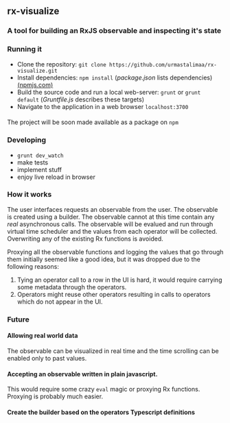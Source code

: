 ## rx-visualize

### A tool for building an RxJS observable and inspecting it's state 

### Running it

* Clone the repository: `git clone https://github.com/urmastalimaa/rx-visualize.git`
* Install dependencies: `npm install` (*package.json* lists dependencies) [(npmjs.com)](https://www.npmjs.com/)
* Build the source code and run a local web-server: `grunt` or `grunt default` (*Gruntfile.js* describes these targets)
* Navigate to the application in a web browser `localhost:3700`

####
  The project will be soon made available as a package on `npm`

### Developing
* `grunt dev_watch`
* make tests
* implement stuff
* enjoy live reload in browser


### How it works

The user interfaces requests an observable from the user.
The observable is created using a builder.
The observable cannot at this time contain any *real* asynchronous calls.
The observable will be evalued and run through virtual time scheduler and the 
values from each operator will be collected.
Overwriting any of the existing Rx functions is avoided.

Proxying all the observable functions and logging the values
that go through them initially seemed like a good idea, but it was dropped due to the following reasons:

1. Tying an operator call to a row in the UI is hard, it would require carrying some metadata through the operators.
2. Operators might reuse other operators resulting in calls to operators which do not appear in the UI.


### Future

#### Allowing real world data

The observable can be visualized in real time
and the time scrolling can be enabled only to past values.

#### Accepting an observable written in plain javascript.

This would require some crazy `eval` magic or proxying Rx functions.
Proxying is probably much easier.

#### Create the builder based on the operators Typescript definitions
